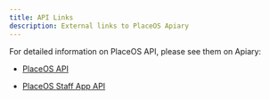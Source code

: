 ```yaml
---
title: API Links
description: External links to PlaceOS Apiary
---
```


For detailed information on PlaceOS API, please see them on Apiary:

- [PlaceOS API](https://placeos.docs.apiary.io/#)

- [PlaceOS Staff App API](https://placeoscalendar.docs.apiary.io/#)
